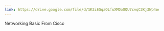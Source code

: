 ```yaml
---
link: https://drive.google.com/file/d/1K3iEGqaOLfuXMDoOQU7cvqC3Kj3Wp4oo/view?usp=drive_link
---
```


Networking Basic From Cisco
